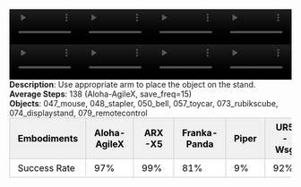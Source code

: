 <!DOCTYPE html>
<html lang="en">
<body>
    <div style="display: flex;">
        <video src="./task_video_clean/place_object_stand/aloha-agilex_head.mp4" controls loop muted autoplay style="width: 25%;"></video>
        <video src="./task_video_clean/place_object_stand/franka-panda_head.mp4" controls loop muted autoplay style="width: 25%;"></video>
        <video src="./task_video_clean/place_object_stand/ARX-X5_head.mp4" controls loop muted autoplay style="width: 25%;"></video>
        <video src="./task_video_clean/place_object_stand/ur5-wsg_head.mp4" controls loop muted autoplay style="width: 25%;"></video>
    </div>
    <div style="display: flex;">
        <video src="./task_video_clean/place_object_stand/aloha-agilex_world.mp4" controls loop muted autoplay style="width: 25%;"></video>
        <video src="./task_video_clean/place_object_stand/franka-panda_world.mp4" controls loop muted autoplay style="width: 25%;"></video>
        <video src="./task_video_clean/place_object_stand/ARX-X5_world.mp4" controls loop muted autoplay style="width: 25%;"></video>
        <video src="./task_video_clean/place_object_stand/ur5-wsg_world.mp4" controls loop muted autoplay style="width: 25%;"></video>
    </div>
    <b>Description</b>: Use appropriate arm to place the object on the stand.<br>
    <b>Average Steps</b>: 138 (Aloha-AgileX, save_freq=15)<br>
    <b>Objects</b>: 047_mouse, 048_stapler, 050_bell, 057_toycar, 073_rubikscube, 074_displaystand, 079_remotecontrol<br>
    <table style="margin:0 auto;border-collapse:collapse;width:auto;min-width:180px;background-color:white;">
        <thead>
            <tr style="background:#f0f0f0;">
                <th style="border:1px solid #ccc;padding:6px 14px;color:black;">Embodiments</th>
                <th style="border:1px solid #ccc;padding:6px 14px;color:black;">Aloha-AgileX</th>
                <th style="border:1px solid #ccc;padding:6px 14px;color:black;">ARX-X5</th>
                <th style="border:1px solid #ccc;padding:6px 14px;color:black;">Franka-Panda</th>
                <th style="border:1px solid #ccc;padding:6px 14px;color:black;">Piper</th>
                <th style="border:1px solid #ccc;padding:6px 14px;color:black;">UR5-Wsg</th>
            </tr>
        </thead>
        <tbody>
            <tr style="background:white;">
                <td style="border:1px solid #ccc;padding:6px 14px;color:black;">Success Rate</td>
                <td style="border:1px solid #ccc;padding:6px 14px;color:black;">97%</td>
                <td style="border:1px solid #ccc;padding:6px 14px;color:black;">99%</td>
                <td style="border:1px solid #ccc;padding:6px 14px;color:black;">81%</td>
                <td style="border:1px solid #ccc;padding:6px 14px;color:black;">9%</td>
                <td style="border:1px solid #ccc;padding:6px 14px;color:black;">92%</td>
            </tr>
        </tbody>
    </table>
</body>
</html>
